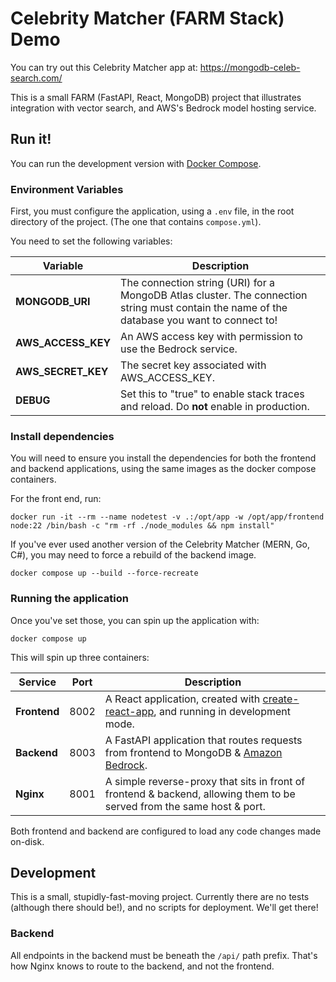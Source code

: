 # Celebrity Matcher (FARM Stack) Demo

You can try out this Celebrity Matcher app at: https://mongodb-celeb-search.com/

This is a small FARM (FastAPI, React, MongoDB) project that illustrates integration with vector search, and AWS's Bedrock model hosting service.

## Run it!

You can run the development version with [Docker Compose].

### Environment Variables

First, you must configure the application, using a `.env` file,
in the root directory of the project. (The one that contains `compose.yml`).

You need to set the following variables:

| Variable           | Description                                                                                                                                  |
| ------------------ | -------------------------------------------------------------------------------------------------------------------------------------------- |
| **MONGODB_URI**    | The connection string (URI) for a MongoDB Atlas cluster. The connection string must contain the name of the database you want to connect to! |
| **AWS_ACCESS_KEY** | An AWS access key with permission to use the Bedrock service.                                                                                |
| **AWS_SECRET_KEY** | The secret key associated with AWS_ACCESS_KEY.                                                                                               |
| **DEBUG**          | Set this to "true" to enable stack traces and reload. Do **not** enable in production.                                                       |

### Install dependencies
You will need to ensure you install the dependencies for both the frontend and backend applications, using the same images as the docker compose containers.

For the front end, run:

```shell
docker run -it --rm --name nodetest -v .:/opt/app -w /opt/app/frontend node:22 /bin/bash -c "rm -rf ./node_modules && npm install"
```

If you've ever used another version of the Celebrity Matcher (MERN, Go, C#), you may need to force a rebuild of the backend image.

```shell
docker compose up --build --force-recreate
```

### Running the application

Once you've set those, you can spin up the application with:

```shell
docker compose up
```

This will spin up three containers:

| Service      | Port | Description                                                                                                            |
| ------------ | ---- | ---------------------------------------------------------------------------------------------------------------------- |
| **Frontend** | 8002 | A React application, created with [create-react-app], and running in development mode.                                 |
| **Backend**  | 8003 | A FastAPI application that routes requests from frontend to MongoDB & [Amazon Bedrock].                                |
| **Nginx**    | 8001 | A simple reverse-proxy that sits in front of frontend & backend, allowing them to be served from the same host & port. |

Both frontend and backend are configured to load any code changes made on-disk.

## Development

This is a small, stupidly-fast-moving project.
Currently there are no tests (although there should be!),
and no scripts for deployment.
We'll get there!

### Backend

All endpoints in the backend must be beneath the `/api/` path prefix.
That's how Nginx knows to route to the backend, and not the frontend.

[Docker Compose]: https://docs.docker.com/compose/
[create-react-app]: https://create-react-app.dev/docs/getting-started/
[Amazon Bedrock]: https://aws.amazon.com/bedrock/
